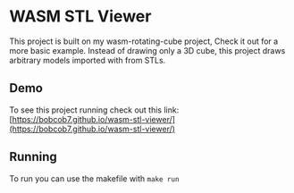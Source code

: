 # WASM STL Viewer

This project is built on my wasm-rotating-cube project, Check it out for a more basic example. Instead of drawing only a 3D cube, this project draws arbitrary models imported with from STLs.

## Demo

To see this project running check out this link: [https://bobcob7.github.io/wasm-stl-viewer/](https://bobcob7.github.io/wasm-stl-viewer/)

## Running

To run you can use the makefile with `make run`
